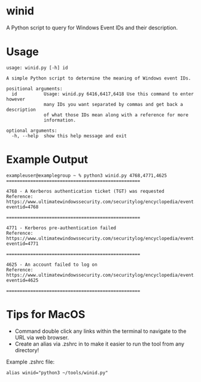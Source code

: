 # winid
A Python script to query for Windows Event IDs and their description.

# Usage

```
usage: winid.py [-h] id

A simple Python script to determine the meaning of Windows event IDs.

positional arguments:
  id          Usage: winid.py 6416,6417,6418 Use this command to enter however
              many IDs you want separated by commas and get back a description
              of what those IDs mean along with a reference for more
              information.

optional arguments:
  -h, --help  show this help message and exit
```

# Example Output
```
exampleuser@examplegroup ~ % python3 winid.py 4768,4771,4625           
==================================================

4768 - A Kerberos authentication ticket (TGT) was requested
Reference: https://www.ultimatewindowssecurity.com/securitylog/encyclopedia/event.aspx?eventid=4768

==================================================

4771 - Kerberos pre-authentication failed
Reference: https://www.ultimatewindowssecurity.com/securitylog/encyclopedia/event.aspx?eventid=4771

==================================================

4625 - An account failed to log on
Reference: https://www.ultimatewindowssecurity.com/securitylog/encyclopedia/event.aspx?eventid=4625

==================================================
```

# Tips for MacOS

- Command double click any links within the terminal to navigate to the URL via web browser.
- Create an alias via .zshrc in to make it easier to run the tool from any directory!

Example .zshrc file:
```
alias winid="python3 ~/tools/winid.py"
```
